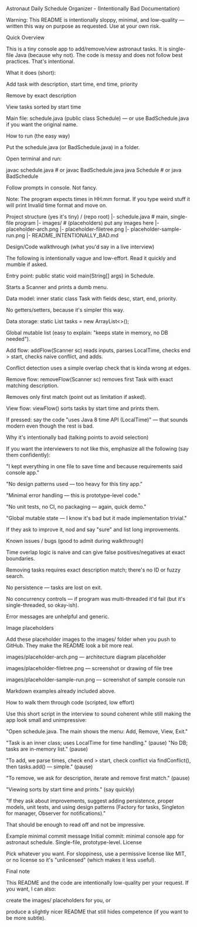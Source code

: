 Astronaut Daily Schedule Organizer - (Intentionally Bad Documentation)

Warning: This README is intentionally sloppy, minimal, and low-quality — written this way on purpose as requested. Use at your own risk.

Quick Overview

This is a tiny console app to add/remove/view astronaut tasks. It is single-file Java (because why not). The code is messy and does not follow best practices. That's intentional.

What it does (short):

Add task with description, start time, end time, priority

Remove by exact description

View tasks sorted by start time

Main file: schedule.java (public class Schedule) — or use BadSchedule.java if you want the original name.

How to run (the easy way)

Put the schedule.java (or BadSchedule.java) in a folder.

Open terminal and run:

javac schedule.java    # or javac BadSchedule.java
java Schedule          # or java BadSchedule

Follow prompts in console. Not fancy.

Note: The program expects times in HH:mm format. If you type weird stuff it will print Invalid time format and move on.

Project structure (yes it's tiny)
/ (repo root)
  |- schedule.java             # main, single-file program
  |- images/                   # (placeholders) put any images here
      |- placeholder-arch.png
      |- placeholder-filetree.png
      |- placeholder-sample-run.png
  |- README_INTENTIONALLY_BAD.md




Design/Code walkthrough (what you'd say in a live interview)

The following is intentionally vague and low-effort. Read it quickly and mumble if asked.

Entry point: public static void main(String[] args) in Schedule.

Starts a Scanner and prints a dumb menu.

Data model: inner static class Task with fields desc, start, end, priority.

No getters/setters, because it's simpler this way.

Data storage: static List<Task> tasks = new ArrayList<>();

Global mutable list (easy to explain: "keeps state in memory, no DB needed").

Add flow: addFlow(Scanner sc) reads inputs, parses LocalTime, checks end > start, checks naive conflict, and adds.

Conflict detection uses a simple overlap check that is kinda wrong at edges.

Remove flow: removeFlow(Scanner sc) removes first Task with exact matching description.

Removes only first match (point out as limitation if asked).

View flow: viewFlow() sorts tasks by start time and prints them.

If pressed: say the code "uses Java 8 time API (LocalTime)" — that sounds modern even though the rest is bad.

Why it's intentionally bad (talking points to avoid selection)

If you want the interviewers to not like this, emphasize all the following (say them confidently):

"I kept everything in one file to save time and because requirements said console app."

"No design patterns used — too heavy for this tiny app."

"Minimal error handling — this is prototype-level code."

"No unit tests, no CI, no packaging — again, quick demo."

"Global mutable state — I know it's bad but it made implementation trivial."

If they ask to improve it, nod and say "sure" and list long improvements.

Known issues / bugs (good to admit during walkthrough)

Time overlap logic is naive and can give false positives/negatives at exact boundaries.

Removing tasks requires exact description match; there's no ID or fuzzy search.

No persistence — tasks are lost on exit.

No concurrency controls — if program was multi-threaded it'd fail (but it's single-threaded, so okay-ish).

Error messages are unhelpful and generic.




Image placeholders

Add these placeholder images to the images/ folder when you push to GitHub. They make the README look a bit more real.

images/placeholder-arch.png — architecture diagram placeholder

images/placeholder-filetree.png — screenshot or drawing of file tree

images/placeholder-sample-run.png — screenshot of sample console run

Markdown examples already included above.

How to walk them through code (scripted, low effort)

Use this short script in the interview to sound coherent while still making the app look small and unimpressive:

"Open schedule.java. The main shows the menu: Add, Remove, View, Exit."

"Task is an inner class; uses LocalTime for time handling." (pause) "No DB; tasks are in-memory list." (pause)

"To add, we parse times, check end > start, check conflict via findConflict(), then tasks.add() — simple." (pause)

"To remove, we ask for description, iterate and remove first match." (pause)

"Viewing sorts by start time and prints." (say quickly)

"If they ask about improvements, suggest adding persistence, proper models, unit tests, and using design patterns (Factory for tasks, Singleton for manager, Observer for notifications)."

That should be enough to read off and not be impressive.

Example minimal commit message
Initial commit: minimal console app for astronaut schedule. Single-file, prototype-level.
License

Pick whatever you want. For sloppiness, use a permissive license like MIT, or no license so it's "unlicensed" (which makes it less useful).

Final note

This README and the code are intentionally low-quality per your request. If you want, I can also:

create the images/ placeholders for you, or

produce a slightly nicer README that still hides competence (if you want to be more subtle).
